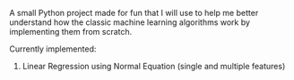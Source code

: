 A small Python project made for fun that I will use to help me better understand how the classic machine learning algorithms work by implementing them from scratch. 

Currently implemented:
1. Linear Regression using Normal Equation (single and multiple features)
